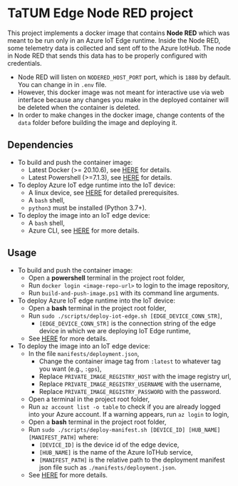 # TaTUM Edge Node RED project
This project implements a docker image that contains **Node RED** which was meant to be run only in an Azure IoT Edge runtime. Inside the Node RED, some telemetry data is collected and sent off to the Azure IotHub. The node in Node RED that sends this data has to be properly configured with credentials.

* Node RED will listen on `NODERED_HOST_PORT` port, which is `1880` by default. You can change in in `.env` file.
* However, this docker image was not meant for interactive use via web interface because any changes you make in the deployed container will be deleted when the container is deleted.
* In order to make changes in the docker image, change contents of the `data` folder before building the image and deploying it.

## Dependencies
* To build and push the container image:
  * Latest Docker (>= 20.10.6), see [HERE](https://docs.docker.com/get-docker/) for details.
  * Latest Powershell (>=7.1.3), see [HERE](https://docs.microsoft.com/en-us/powershell/scripting/install/installing-powershell?view=powershell-7.1) for details.
* To deploy Azure IoT edge runtime into the IoT device:
  * A linux device, see [HERE](https://docs.microsoft.com/en-us/azure/iot-edge/how-to-install-iot-edge?view=iotedge-2018-06#prerequisites) for detailed prerequisites.
  * A `bash` shell,
  * `python3` must be installed (Python 3.7+).
* To deploy the image into an IoT edge device:
  * A `bash` shell,
  * Azure CLI, see [HERE](https://docs.microsoft.com/en-us/cli/azure/install-azure-cli) for more details.

## Usage
* To build and push the container image:
  * Open a **powershell** terminal in the project root folder,
  * Run `docker login <image-repo-url>` to login to the image repository,
  * Run `build-and-push-image.ps1` with its command line arguments.
* To deploy Azure IoT edge runtime into the IoT device:
  * Open a **bash** terminal in the project root folder,
  * Run `sudo ./scripts/deploy-iot-edge.sh [EDGE_DEVICE_CONN_STR]`,
    * `[EDGE_DEVICE_CONN_STR]` is the connection string of the edge device in which we are deploying IoT Edge runtime,
  * See [HERE](https://docs.microsoft.com/en-us/azure/iot-edge/how-to-install-iot-edge?view=iotedge-2018-06) for more details.
* To deploy the image into an IoT edge device:
  * In the file `manifests/deployment.json`,
    * Change the container image tag from `:latest` to whatever tag you want (e.g., `:gps`),
    * Replace `PRIVATE_IMAGE_REGISTRY_HOST` with the image registry url,
    * Replace `PRIVATE_IMAGE_REGISTRY_USERNAME` with the username,
    * Replace `PRIVATE_IMAGE_REGISTRY_PASSWORD` with the password.
  * Open a terminal in the project root folder,
  * Run `az account list -o table` to check if you are already logged into your Azure account. If a warning appears, run `az login` to login,
  * Open a **bash** terminal in the project root folder,
  * Run `sudo ./scripts/deploy-manifest.sh [DEVICE_ID] [HUB_NAME] [MANIFEST_PATH]` where:
    * `[DEVICE_ID]` is the device id of the edge device,
    * `[HUB_NAME]` is the name of the Azure IoTHub service,
    * `[MANIFEST_PATH]` is the relative path to the deployment manifest json file such as `./manifests/deployment.json`.
  * See [HERE](https://docs.microsoft.com/en-us/azure/iot-edge/how-to-deploy-modules-cli?view=iotedge-2018-06) for more details.
